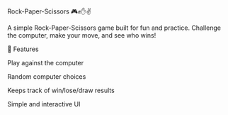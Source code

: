 Rock-Paper-Scissors 🎮✊✋✌️

A simple Rock-Paper-Scissors game built for fun and practice.
Challenge the computer, make your move, and see who wins!

🚀 Features

Play against the computer

Random computer choices

Keeps track of win/lose/draw results

Simple and interactive UI
